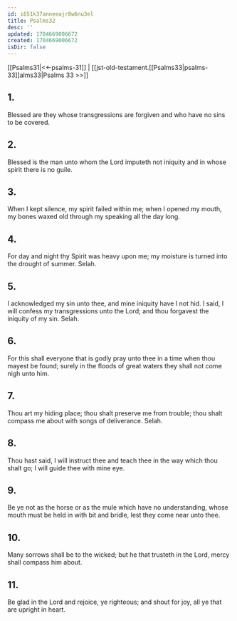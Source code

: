 ```yaml
---
id: i651k37anneeajr8w6nu3el
title: Psalms32
desc: ''
updated: 1704669006672
created: 1704669006672
isDir: false
---
```

[[Psalms31|<<-psalms-31]] | [[jst-old-testament.[[Psalms33|psalms-33]]alms33|Psalms 33 >>]]
## 1.
Blessed are they whose transgressions are forgiven and who have no sins to be covered.
## 2.
Blessed is the man unto whom the Lord imputeth not iniquity and in whose spirit there is no guile.
## 3.
When I kept silence, my spirit failed within me; when I opened my mouth, my bones waxed old through my speaking all the day long.
## 4.
For day and night thy Spirit was heavy upon me; my moisture is turned into the drought of summer. Selah.
## 5.
I acknowledged my sin unto thee, and mine iniquity have I not hid. I said, I will confess my transgressions unto the Lord; and thou forgavest the iniquity of my sin. Selah.
## 6.
For this shall everyone that is godly pray unto thee in a time when thou mayest be found; surely in the floods of great waters they shall not come nigh unto him.
## 7.
Thou art my hiding place; thou shalt preserve me from trouble; thou shalt compass me about with songs of deliverance. Selah.
## 8.
Thou hast said, I will instruct thee and teach thee in the way which thou shalt go; I will guide thee with mine eye.
## 9.
Be ye not as the horse or as the mule which have no understanding, whose mouth must be held in with bit and bridle, lest they come near unto thee.
## 10.
Many sorrows shall be to the wicked; but he that trusteth in the Lord, mercy shall compass him about.
## 11.
Be glad in the Lord and rejoice, ye righteous; and shout for joy, all ye that are upright in heart.

